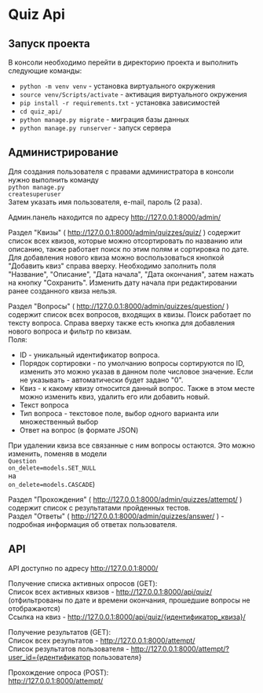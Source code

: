 # Quiz Api

<h2>Запуск проекта</h2>

В консоли необходимо перейти в директорию проекта и выполнить следующие команды:
<ul>
  <li><code>python -m venv venv</code> - установка виртуального окружения</li>
  <li><code>source venv/Scripts/activate</code> - активация виртуального окружения</li>
  <li><code>pip install -r requirements.txt</code> - установка зависимостей</li>
  <li><code>cd quiz_api/</code></li>
  <li><code>python manage.py migrate</code> - миграция базы данных</li>
  <li><code>python manage.py runserver</code> - запуск сервера</li>
</ul>

<h2>Администрирование</h2>

Для создания пользователя с правами администратора в консоли нужно выполнить команду</br>
<code>python manage.py createsuperuser</code></br>
Затем указать имя пользователя, e-mail, пароль (2 раза).

Админ.панель находится по адресу http://127.0.0.1:8000/admin/

Раздел "Квизы" ( http://127.0.0.1:8000/admin/quizzes/quiz/ ) содержит список всех квизов, которые можно отсортировать по названию или описанию, также работает поиск по этим полям и сортировка по дате. Для добавления нового квиза можно воспользоваться кнопкой "Добавить квиз" справа вверху. Необходимо заполнить поля "Название", "Описание", "Дата начала", "Дата окончания", затем нажать на кнопку "Сохранить". Изменить дату начала при редактировании ранее созданного квиза нельзя.

Раздел "Вопросы" ( http://127.0.0.1:8000/admin/quizzes/question/ ) содержит список всех вопросов, входящих в квизы. Поиск работает по тексту вопроса. Справа вверху также есть кнопка для добавления нового вопроса и фильтр по квизам.</br>
Поля:
<ul>
  <li>ID - уникальный идентификатор вопроса.</li>
  <li>Порядок сортировки - по умолчанию вопросы сортируются по ID, изменить это можно указав в данном поле числовое значение. Если не указывать - автоматически будет задано "0".</li>
  <li>Квиз - к какому квизу относится данный вопрос. Также в этом месте можно изменить квиз, удалить его или добавить новый.</li>
  <li>Текст вопроса</li>
  <li>Тип вопроса - текстовое поле, выбор одного варианта или множественный выбор</li>
  <li>Ответ на вопрос (в формате JSON)</li>
</ul>

При удалении квиза все связанные с ним вопросы остаются. Это можно изменить, поменяв в модели</br>
<code>Question on_delete=models.SET_NULL</code></br>
на</br>
<code>on_delete=models.CASCADE</code>)

Раздел "Прохождения" ( http://127.0.0.1:8000/admin/quizzes/attempt/ ) содержит список с результатами пройденных тестов.</br>
Раздел "Ответы" ( http://127.0.0.1:8000/admin/quizzes/answer/ ) - подробная информация об ответах пользователя.</br>

<h2>API</h2>

API доступно по адресу http://127.0.0.1:8000/

Получение списка активных опросов (GET):</br>
Список всех активных квизов - http://127.0.0.1:8000/api/quiz/ (отфильтрованы по дате и времени окончания, прошедшие вопросы не отображаются)</br>
Ссылка на квиз - http://127.0.0.1:8000/api/quiz/{идентификатор_квиза}/ </br>

Получение результатов (GET):</br>
Список всех результатов - http://127.0.0.1:8000/attempt/ </br>
Список результатов пользователя - http://127.0.0.1:8000/attempt/?user_id={идентификатор пользователя} </br>

Прохождение опроса (POST):</br>
http://127.0.0.1:8000/attempt/ </br>
